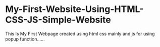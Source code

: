 # My-First-Website-Using-HTML-CSS-JS-Simple-Website
This Is My First Webpage created using html css mainly and js for using popup function......

